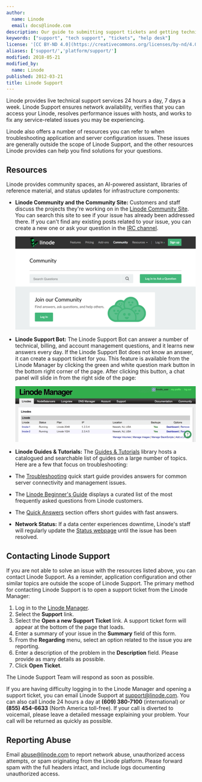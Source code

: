 ```yaml
---
author:
  name: Linode
  email: docs@linode.com
description: Our guide to submitting support tickets and getting technical support.
keywords: ["support", "tech support", "tickets", "help desk"]
license: '[CC BY-ND 4.0](https://creativecommons.org/licenses/by-nd/4.0)'
aliases: ['support/','platform/support/']
modified: 2018-05-21
modified_by:
  name: Linode
published: 2012-03-21
title: Linode Support
---
```


Linode provides live technical support services 24 hours a day, 7 days a week. Linode Support ensures network availability, verifies that you can access your Linode, resolves performance issues with hosts, and works to fix any service-related issues you may be experiencing.

Linode also offers a number of resources you can refer to when troubleshooting application and server configuration issues. These issues are generally outside the scope of Linode Support, and the other resources Linode provides can help you find solutions for your questions.

## Resources

Linode provides community spaces, an AI-powered assistant, libraries of reference material, and status updates for infrastructure components:

-   **Linode Community and the Community Site:** Customers and staff discuss the projects they're working on in the [Linode Community Site](/community/). You can search this site to see if your issue has already been addressed there. If you can't find any existing posts related to your issue, you can create a new one or ask your question in the [IRC channel](/chat/).

    ![Linode Community Site](community-site-header.png "Linode Community Site")

-   **Linode Support Bot:** The Linode Support Bot can answer a number of technical, billing, and account management questions, and it learns new answers every day. If the Linode Support Bot does not know an answer, it can create a support ticket for you. This feature is available from the Linode Manager by clicking the green and white question mark button in the bottom right corner of the page. After clicking this button, a chat panel will slide in from the right side of the page:

    ![Accessing the Linode Support Bot from the Manager](linode-support-bot.gif "Accessing the Linode Support Bot from the Manager")

-   **Linode Guides & Tutorials:** The [Guides & Tutorials](/docs/) library hosts a catalogued and searchable list of guides on a large number of topics. Here are a few that focus on troubleshooting:

  - The [Troubleshooting](/docs/troubleshooting/troubleshooting/) quick start guide provides answers for common server connectivity and management issues.

  - The [Linode Beginner's Guide](/docs/platform/linode-beginners-guide/) displays a curated list of the most frequently asked questions from Linode customers.

  - The [Quick Answers](/docs/quick-answers/) section offers short guides with fast answers.

-   **Network Status:** If a data center experiences downtime, Linode's staff will regularly update the [Status webpage](http://status.linode.com/) until the issue has been resolved.

## Contacting Linode Support

If you are not able to solve an issue with the resources listed above, you can contact Linode Support. As a reminder, application configuration and other similar topics are outside the scope of Linode Support. The primary method for contacting Linode Support is to open a support ticket from the Linode Manager:

1.  Log in to the [Linode Manager](https://manager.linode.com).
2.  Select the **Support** link.
3.  Select the **Open a new Support Ticket** link. A support ticket form will appear at the bottom of the page that loads.
4.  Enter a summary of your issue in the **Summary** field of this form.
5.  From the **Regarding** menu, select an option related to the issue you are reporting.
6.  Enter a description of the problem in the **Description** field. Please provide as many details as possible.
7.  Click **Open Ticket**.

The Linode Support Team will respond as soon as possible.

If you are having difficulty logging in to the Linode Manager and opening a support ticket, you can email Linode Support at <support@linode.com>. You can also call Linode 24 hours a day at **(609) 380-7100** (international) or **(855) 454-6633** (North America toll-free). If your call is diverted to voicemail, please leave a detailed message explaining your problem. Your call will be returned as quickly as possible.

## Reporting Abuse

Email <abuse@linode.com> to report network abuse, unauthorized access attempts, or spam originating from the Linode platform. Please forward spam with the full headers intact, and include logs documenting unauthorized access.
